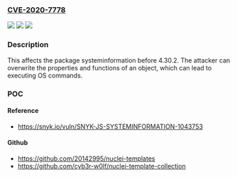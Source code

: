 ### [CVE-2020-7778](https://cve.mitre.org/cgi-bin/cvename.cgi?name=CVE-2020-7778)
![](https://img.shields.io/static/v1?label=Product&message=systeminformation&color=blue)
![](https://img.shields.io/static/v1?label=Version&message=%3C%204.30.2%20&color=brighgreen)
![](https://img.shields.io/static/v1?label=Vulnerability&message=Prototype%20Pollution&color=brighgreen)

### Description

This affects the package systeminformation before 4.30.2. The attacker can overwrite the properties and functions of an object, which can lead to executing OS commands.

### POC

#### Reference
- https://snyk.io/vuln/SNYK-JS-SYSTEMINFORMATION-1043753

#### Github
- https://github.com/20142995/nuclei-templates
- https://github.com/cyb3r-w0lf/nuclei-template-collection


